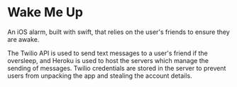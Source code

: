 # Wake Me Up
An iOS alarm, built with swift, that relies on the user's friends to ensure they are awake.

The Twilio API is used to send text messages to a user's friend if the oversleep, and Heroku is used
to host the servers which manage the sending of messages. Twilio credentials are stored in
the server to prevent users from unpacking the app and stealing the account details.
